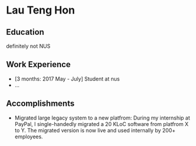 # Lau Teng Hon

## Education

definitely not NUS

## Work Experience

* [3 months: 2017 May - July] Student at nus
* ...

## Accomplishments

* Migrated large legacy system to a new platfrom: During my internship at PayPal, I single-handedly migrated a 20 KLoC software from platfrom X to Y. The migrated version is now live and used internally by 200+ employees.